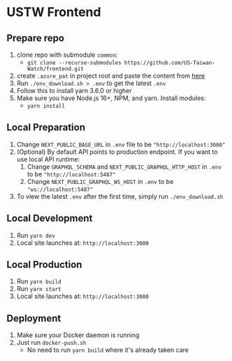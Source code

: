 # USTW Frontend

## Prepare repo
1. clone repo with submodule `common`:
   - `git clone --recurse-submodules https://github.com/US-Taiwan-Watch/frontend.git`
2. create `.azure_pat` in project root and paste the content from [here](https://teams.microsoft.com/l/message/19:2ac8c20126f24e67ac28ae147c9cb30a@thread.tacv2/1663480090929?tenantId=512c96f3-8941-4b5f-97e2-4d50fdf3a16d&groupId=119f3bf4-fb2c-4d73-9b92-cf94106ab77e&parentMessageId=1663480071753&teamName=USTW%20w%2F%20%E5%BF%97%E5%B7%A5%E7%BE%A4&channelName=%E5%B7%A5%E7%A8%8B%E7%B5%84&createdTime=1663480090929&allowXTenantAccess=false)
3. Run `./env_download.sh > .env` to get the latest `.env`
4. Follow this to install yarn 3.6.0 or higher
5. Make sure you have Node.js 16+, NPM, and yarn. Install modules:
   - `yarn install`

## Local Preparation
1. Change `NEXT_PUBLIC_BASE_URL` in `.env` file to be `"http://localhost:3000"`
2. (Optional) By default API points to production endpoint. If you want to use local API runtime:
   1. Change `GRAPHQL_SCHEMA` and `NEXT_PUBLIC_GRAPHQL_HTTP_HOST` in `.env` to be `"http://localhost:5487"`
   2. Change `NEXT_PUBLIC_GRAPHQL_WS_HOST` in `.env` to be `"ws://localhost:5487"`
3. To view the latest `.env` after the first time, simply run `./env_download.sh`

## Local Development
1. Run `yarn dev`
2. Local site launches at: `http://localhost:3000`

## Local Production
1. Run `yarn build`
2. Run `yarn start`
3. Local site launches at: `http://localhost:3000`

## Deployment
1. Make sure your Docker daemon is running
2. Just run `docker-push.sh`
   - No need to run `yarn build` where it's already taken care
